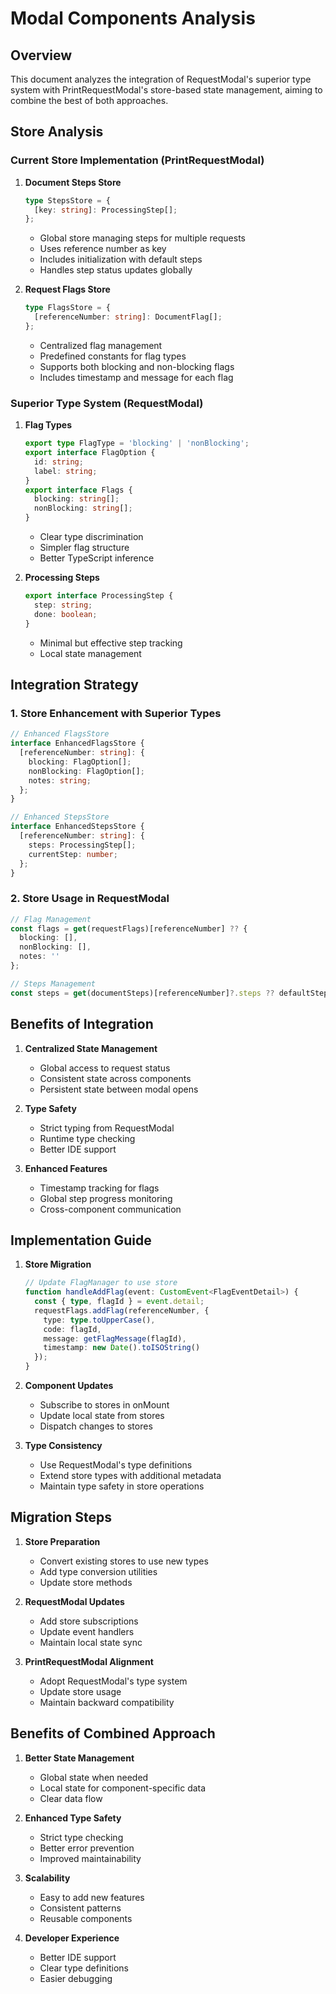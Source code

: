# Modal Components Analysis

## Overview
This document analyzes the integration of RequestModal's superior type system with PrintRequestModal's store-based state management, aiming to combine the best of both approaches.

## Store Analysis

### Current Store Implementation (PrintRequestModal)

1. **Document Steps Store**
   ```typescript
   type StepsStore = {
     [key: string]: ProcessingStep[];
   };
   ```
   - Global store managing steps for multiple requests
   - Uses reference number as key
   - Includes initialization with default steps
   - Handles step status updates globally

2. **Request Flags Store**
   ```typescript
   type FlagsStore = {
     [referenceNumber: string]: DocumentFlag[];
   };
   ```
   - Centralized flag management
   - Predefined constants for flag types
   - Supports both blocking and non-blocking flags
   - Includes timestamp and message for each flag

### Superior Type System (RequestModal)

1. **Flag Types**
   ```typescript
   export type FlagType = 'blocking' | 'nonBlocking';
   export interface FlagOption {
     id: string;
     label: string;
   }
   export interface Flags {
     blocking: string[];
     nonBlocking: string[];
   }
   ```
   - Clear type discrimination
   - Simpler flag structure
   - Better TypeScript inference

2. **Processing Steps**
   ```typescript
   export interface ProcessingStep {
     step: string;
     done: boolean;
   }
   ```
   - Minimal but effective step tracking
   - Local state management

## Integration Strategy

### 1. Store Enhancement with Superior Types

```typescript
// Enhanced FlagsStore
interface EnhancedFlagsStore {
  [referenceNumber: string]: {
    blocking: FlagOption[];
    nonBlocking: FlagOption[];
    notes: string;
  };
}

// Enhanced StepsStore
interface EnhancedStepsStore {
  [referenceNumber: string]: {
    steps: ProcessingStep[];
    currentStep: number;
  };
}
```

### 2. Store Usage in RequestModal

```typescript
// Flag Management
const flags = get(requestFlags)[referenceNumber] ?? {
  blocking: [],
  nonBlocking: [],
  notes: ''
};

// Steps Management
const steps = get(documentSteps)[referenceNumber]?.steps ?? defaultSteps;
```

## Benefits of Integration

1. **Centralized State Management**
   - Global access to request status
   - Consistent state across components
   - Persistent state between modal opens

2. **Type Safety**
   - Strict typing from RequestModal
   - Runtime type checking
   - Better IDE support

3. **Enhanced Features**
   - Timestamp tracking for flags
   - Global step progress monitoring
   - Cross-component communication

## Implementation Guide

1. **Store Migration**
   ```typescript
   // Update FlagManager to use store
   function handleAddFlag(event: CustomEvent<FlagEventDetail>) {
     const { type, flagId } = event.detail;
     requestFlags.addFlag(referenceNumber, {
       type: type.toUpperCase(),
       code: flagId,
       message: getFlagMessage(flagId),
       timestamp: new Date().toISOString()
     });
   }
   ```

2. **Component Updates**
   - Subscribe to stores in onMount
   - Update local state from stores
   - Dispatch changes to stores

3. **Type Consistency**
   - Use RequestModal's type definitions
   - Extend store types with additional metadata
   - Maintain type safety in store operations

## Migration Steps

1. **Store Preparation**
   - Convert existing stores to use new types
   - Add type conversion utilities
   - Update store methods

2. **RequestModal Updates**
   - Add store subscriptions
   - Update event handlers
   - Maintain local state sync

3. **PrintRequestModal Alignment**
   - Adopt RequestModal's type system
   - Update store usage
   - Maintain backward compatibility

## Benefits of Combined Approach

1. **Better State Management**
   - Global state when needed
   - Local state for component-specific data
   - Clear data flow

2. **Enhanced Type Safety**
   - Strict type checking
   - Better error prevention
   - Improved maintainability

3. **Scalability**
   - Easy to add new features
   - Consistent patterns
   - Reusable components

4. **Developer Experience**
   - Better IDE support
   - Clear type definitions
   - Easier debugging

